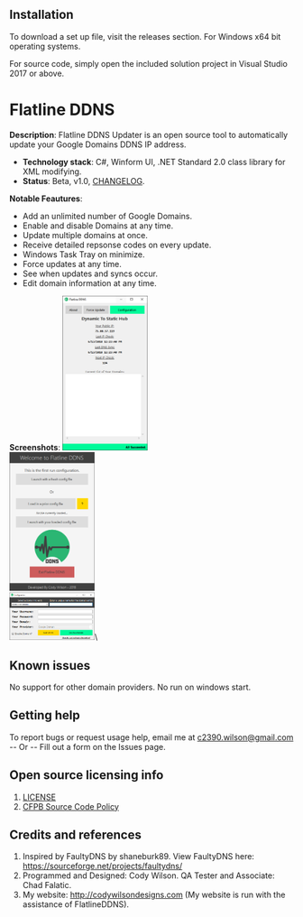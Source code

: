 ## Installation

To download a set up file, visit the releases section. For Windows x64 bit operating systems.

For source code, simply open the included solution project in Visual Studio 2017 or above.

# Flatline DDNS

**Description**:  Flatline DDNS Updater is an open source tool to automatically 
update your Google Domains DDNS IP address.

  - **Technology stack**: C#, Winform UI, .NET Standard 2.0 class library for XML modifying.
  - **Status**:  Beta, v1.0, [CHANGELOG](CHANGELOG.md).
  
**Notable Feautures**:
- Add an unlimited number of Google Domains.<br/>
- Enable and disable Domains at any time.<br/>
- Update multiple domains at once.<br/>
- Receive detailed repsonse codes on every update.<br/>
- Windows Task Tray on minimize.<br/>
- Force updates at any time.<br/>
- See when updates and syncs occur.<br/>
- Edit domain information at any time.<br/>

**Screenshots**:
<img src="https://raw.githubusercontent.com/CAlex-Wilson/FlatlineDDNS/master/mainUI.png" width="30%">\
<img src="https://raw.githubusercontent.com/CAlex-Wilson/FlatlineDDNS/master/StartUI.png" width="30%">\
<img src="https://raw.githubusercontent.com/CAlex-Wilson/FlatlineDDNS/master/ConfigUI.png" width="30%">\

## Known issues

No support for other domain providers.
No run on windows start.

## Getting help

To report bugs or request usage help, email me at c2390.wilson@gmail.com -- Or -- Fill out a form on the Issues page.

## Open source licensing info
1. [LICENSE](LICENSE)
2. [CFPB Source Code Policy](https://github.com/cfpb/source-code-policy/)

## Credits and references

1. Inspired by FaultyDNS by shaneburk89. View FaultyDNS here: https://sourceforge.net/projects/faultydns/
2. Programmed and Designed: Cody Wilson. QA Tester and Associate: Chad Falatic.
3. My website: http://codywilsondesigns.com (My website is run with the assistance of FlatlineDDNS).

